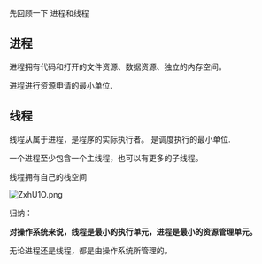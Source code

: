先回顾一下 进程和线程

## 进程

进程拥有代码和打开的文件资源、数据资源、独立的内存空间。

进程进行资源申请的最小单位.

## 线程

线程从属于进程，是程序的实际执行者。 是调度执行的最小单位.

一个进程至少包含一个主线程，也可以有更多的子线程。

线程拥有自己的栈空间

![ZxhU1O.png](https://s2.ax1x.com/2019/07/20/ZxhU1O.png)

归纳：

**对操作系统来说，线程是最小的执行单元，进程是最小的资源管理单元。**

无论进程还是线程，都是由操作系统所管理的。



























